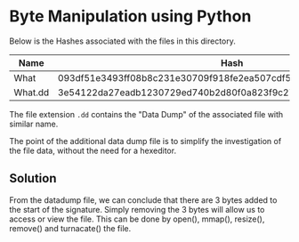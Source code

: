 # Byte Manipulation using Python

Below is the Hashes associated with the files in this directory.

| Name | Hash |
|------|------|
|What     | 093df51e3493ff08b8c231e30709f918fe2ea507cdf5f13ebe1a8646e1486e2b |
|What.dd  | 3e54122da27eadb1230729ed740b2d80f0a823f9c277066592cdab6ad2e1f4fc |

The file extension `.dd` contains the "Data Dump" of the associated file with similar name.

The point of the additional data dump file is to simplify the investigation of the file data, without the need for a hexeditor.

## Solution

From the datadump file, we can conclude that there are 3 bytes added to the start of the signature. Simply removing the 3 bytes will allow us to access or view the file. This can be done by open(), mmap(), resize(), remove() and turnacate() the file.
